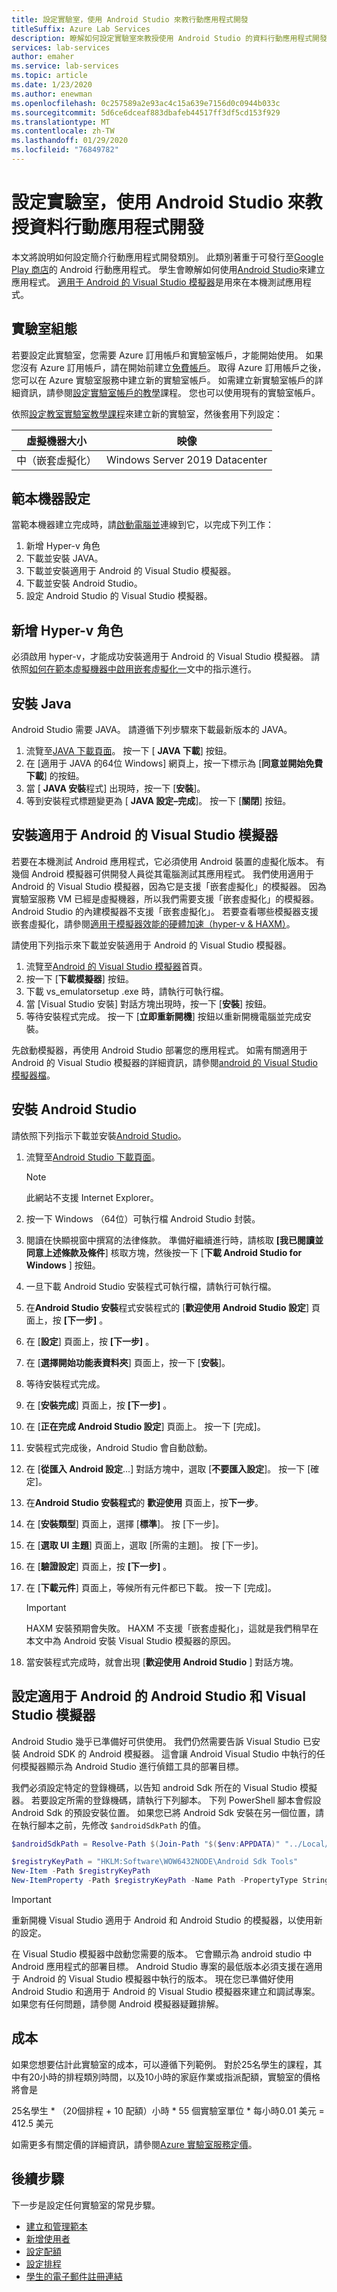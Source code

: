```yaml
---
title: 設定實驗室，使用 Android Studio 來教行動應用程式開發
titleSuffix: Azure Lab Services
description: 瞭解如何設定實驗室來教授使用 Android Studio 的資料行動應用程式開發類別。  文中也將討論在 Azure 中的虛擬機器上使用 Android Studio 時，所做的調整。
services: lab-services
author: emaher
ms.service: lab-services
ms.topic: article
ms.date: 1/23/2020
ms.author: enewman
ms.openlocfilehash: 0c257589a2e93ac4c15a639e7156d0c0944b033c
ms.sourcegitcommit: 5d6ce6dceaf883dbafeb44517ff3df5cd153f929
ms.translationtype: MT
ms.contentlocale: zh-TW
ms.lasthandoff: 01/29/2020
ms.locfileid: "76849782"
---
```

# <a name="set-up-a-lab-to-teach-data-mobile-application-development-with-android-studio"></a>設定實驗室，使用 Android Studio 來教授資料行動應用程式開發

本文將說明如何設定簡介行動應用程式開發類別。  此類別著重于可發行至[Google Play 商店](https://play.google.com/store/apps)的 Android 行動應用程式。  學生會瞭解如何使用[Android Studio](https://developer.android.com/studio)來建立應用程式。  [適用于 Android 的 Visual Studio 模擬器](https://visualstudio.microsoft.com/vs/msft-android-emulator/)是用來在本機測試應用程式。

## <a name="lab-configuration"></a>實驗室組態

若要設定此實驗室，您需要 Azure 訂用帳戶和實驗室帳戶，才能開始使用。 如果您沒有 Azure 訂用帳戶，請在開始前建立[免費帳戶](https://azure.microsoft.com/free/)。 取得 Azure 訂用帳戶之後，您可以在 Azure 實驗室服務中建立新的實驗室帳戶。 如需建立新實驗室帳戶的詳細資訊，請參閱[設定實驗室帳戶的教學](tutorial-setup-lab-account.md)課程。  您也可以使用現有的實驗室帳戶。

依照[設定教室實驗室教學課程](tutorial-setup-classroom-lab.md)來建立新的實驗室，然後套用下列設定：

| 虛擬機器大小 | 映像 |
| -------------------- | ----- |
| 中（嵌套虛擬化） | Windows Server 2019 Datacenter |

## <a name="template-machine-configuration"></a>範本機器設定

當範本機器建立完成時，請[啟動電腦並](how-to-create-manage-template.md#update-a-template-vm)連線到它，以完成下列工作：

1. 新增 Hyper-v 角色
2. 下載並安裝 JAVA。  
3. 下載並安裝適用于 Android 的 Visual Studio 模擬器。
4. 下載並安裝 Android Studio。
5. 設定 Android Studio 的 Visual Studio 模擬器。

## <a name="add-hyper-v-role"></a>新增 Hyper-v 角色

必須啟用 hyper-v，才能成功安裝適用于 Android 的 Visual Studio 模擬器。  請依照[如何在範本虛擬機器中啟用嵌套虛擬化一](how-to-enable-nested-virtualization-template-vm.md)文中的指示進行。

## <a name="install-java"></a>安裝 Java

Android Studio 需要 JAVA。  請遵循下列步驟來下載最新版本的 JAVA。

1. 流覽至[JAVA 下載頁面](https://www.java.com/download/)。 按一下 [ **JAVA 下載**] 按鈕。
2. 在 [適用于 JAVA 的64位 Windows] 網頁上，按一下標示為 [**同意並開始免費下載**] 的按鈕。
3. 當 [ **JAVA 安裝**程式] 出現時，按一下 [**安裝**]。
4. 等到安裝程式標題變更為 [ **JAVA 設定–完成**]。  按一下 [**關閉**] 按鈕。

## <a name="install-visual-studio-emulator-for-android"></a>安裝適用于 Android 的 Visual Studio 模擬器

若要在本機測試 Android 應用程式，它必須使用 Android 裝置的虛擬化版本。  有幾個 Android 模擬器可供開發人員從其電腦測試其應用程式。  我們使用適用于 Android 的 Visual Studio 模擬器，因為它是支援「嵌套虛擬化」的模擬器。  因為實驗室服務 VM 已經是虛擬機器，所以我們需要支援「嵌套虛擬化」的模擬器。  Android Studio 的內建模擬器不支援「嵌套虛擬化」。  若要查看哪些模擬器支援嵌套虛擬化，請參閱[適用于模擬器效能的硬體加速（hyper-v & HAXM）](https://docs.microsoft.com/xamarin/android/get-started/installation/android-emulator/hardware-acceleration)。

請使用下列指示來下載並安裝適用于 Android 的 Visual Studio 模擬器。

1. 流覽至[Android 的 Visual Studio 模擬器](https://visualstudio.microsoft.com/vs/msft-android-emulator/)首頁。
2. 按一下 [**下載模擬器**] 按鈕。
3. 下載 vs_emulatorsetup .exe 時，請執行可執行檔。
4. 當 [Visual Studio 安裝] 對話方塊出現時，按一下 [**安裝**] 按鈕。
5. 等待安裝程式完成。  按一下 [**立即重新開機**] 按鈕以重新開機電腦並完成安裝。

先啟動模擬器，再使用 Android Studio 部署您的應用程式。  如需有關適用于 Android 的 Visual Studio 模擬器的詳細資訊，請參閱[android 的 Visual Studio 模擬器檔](https://docs.microsoft.com/visualstudio/cross-platform/visual-studio-emulator-for-android)。

## <a name="install-android-studio"></a>安裝 Android Studio

請依照下列指示下載並安裝[Android Studio](https://developer.android.com/studio)。

1. 流覽至[Android Studio 下載頁面](https://developer.android.com/studio#downloads)。  
    > [!NOTE]
    > 此網站不支援 Internet Explorer。
2. 按一下 Windows （64位）可執行檔 Android Studio 封裝。
3. 閱讀在快顯視窗中撰寫的法律條款。  準備好繼續進行時，請核取 **[我已閱讀並同意上述條款及條件**] 核取方塊，然後按一下 [**下載 Android Studio for Windows** ] 按鈕。
4. 一旦下載 Android Studio 安裝程式可執行檔，請執行可執行檔。
5. 在**Android Studio 安裝**程式安裝程式的 [**歡迎使用 Android Studio 設定**] 頁面上，按 **[下一步]** 。
6. 在 [**設定**] 頁面上，按 **[下一步]** 。
7. 在 [**選擇開始功能表資料夾**] 頁面上，按一下 [**安裝**]。
8. 等待安裝程式完成。
9. 在 [**安裝完成**] 頁面上，按 **[下一步]** 。
10. 在 [**正在完成 Android Studio 設定**] 頁面上。  按一下 [完成]。
11. 安裝程式完成後，Android Studio 會自動啟動。
12. 在 [**從匯入 Android 設定**...] 對話方塊中，選取 [**不要匯入設定**]。 按一下 [確定]。
13. 在**Android Studio 安裝程式**的 **歡迎使用** 頁面上，按**下一步**。
14. 在 [**安裝類型**] 頁面上，選擇 [**標準**]。 按 [下一步]。
15. 在 [**選取 UI 主題**] 頁面上，選取 [所需的主題]。 按 [下一步]。
16. 在 [**驗證設定**] 頁面上，按 **[下一步]** 。
17. 在 [**下載元件**] 頁面上，等候所有元件都已下載。  按一下 [完成]。

    > [!IMPORTANT]
    > HAXM 安裝預期會失敗。  HAXM 不支援「嵌套虛擬化」，這就是我們稍早在本文中為 Android 安裝 Visual Studio 模擬器的原因。

18. 當安裝程式完成時，就會出現 [**歡迎使用 Android Studio** ] 對話方塊。

## <a name="configure-android-studio-and-visual-studio-emulator-for-android"></a>設定適用于 Android 的 Android Studio 和 Visual Studio 模擬器

Android Studio 幾乎已準備好可供使用。  我們仍然需要告訴 Visual Studio 已安裝 Android SDK 的 Android 模擬器。  這會讓 Android Visual Studio 中執行的任何模擬器顯示為 Android Studio 進行偵錯工具的部署目標。

我們必須設定特定的登錄機碼，以告知 android Sdk 所在的 Visual Studio 模擬器。  若要設定所需的登錄機碼，請執行下列腳本。  下列 PowerShell 腳本會假設 Android Sdk 的預設安裝位置。  如果您已將 Android Sdk 安裝在另一個位置，請在執行腳本之前，先修改 `$androidSdkPath` 的值。

```powershell
$androidSdkPath = Resolve-Path $(Join-Path "$($env:APPDATA)" "../Local/Android/Sdk")

$registryKeyPath = "HKLM:Software\WOW6432NODE\Android Sdk Tools"
New-Item -Path $registryKeyPath
New-ItemProperty -Path $registryKeyPath -Name Path -PropertyType String -Value $androidSdkPath
```

> [!IMPORTANT]
> 重新開機 Visual Studio 適用于 Android 和 Android Studio 的模擬器，以使用新的設定。

在 Visual Studio 模擬器中啟動您需要的版本。  它會顯示為 android studio 中 Android 應用程式的部署目標。  Android Studio 專案的最低版本必須支援在適用于 Android 的 Visual Studio 模擬器中執行的版本。  現在您已準備好使用 Android Studio 和適用于 Android 的 Visual Studio 模擬器來建立和調試專案。  如果您有任何問題，請參閱 Android 模擬器疑難排解。

## <a name="cost"></a>成本

如果您想要估計此實驗室的成本，可以遵循下列範例。
對於25名學生的課程，其中有20小時的排程類別時間，以及10小時的家庭作業或指派配額，實驗室的價格將會是  

25名學生 \* （20個排程 + 10 配額）小時 * 55 個實驗室單位 * 每小時0.01 美元 = 412.5 美元

如需更多有關定價的詳細資訊，請參閱[Azure 實驗室服務定價](https://azure.microsoft.com/pricing/details/lab-services/)。

## <a name="next-steps"></a>後續步驟

下一步是設定任何實驗室的常見步驟。

- [建立和管理範本](how-to-create-manage-template.md)
- [新增使用者](tutorial-setup-classroom-lab.md#add-users-to-the-lab)
- [設定配額](how-to-configure-student-usage.md#set-quotas-for-users)
- [設定排程](tutorial-setup-classroom-lab.md#set-a-schedule-for-the-lab)
- [學生的電子郵件註冊連結](how-to-configure-student-usage.md#send-invitations-to-users)
